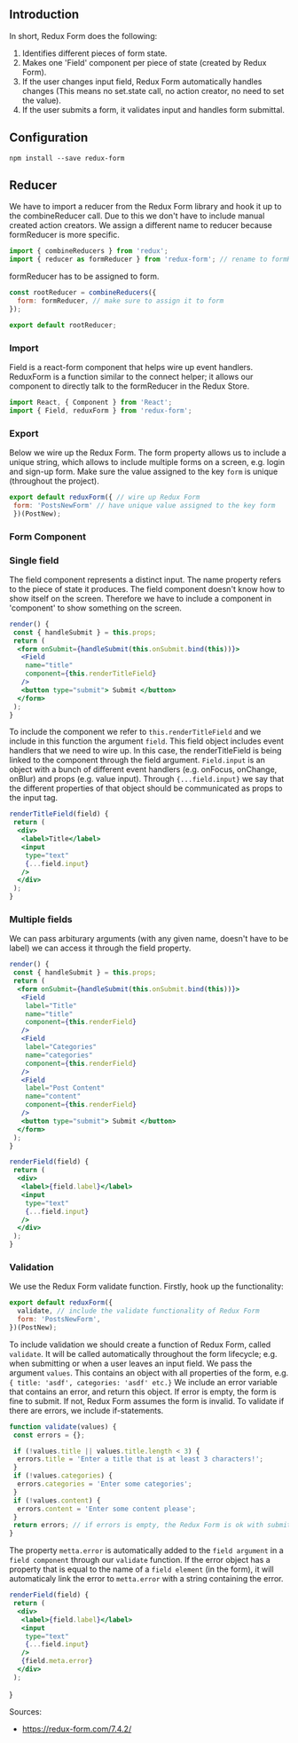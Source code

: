 ## Introduction
In short, Redux Form does the following: 
1. Identifies different pieces of form state.
2. Makes one 'Field' component per piece of state (created by Redux Form).
3. If the user changes input field, Redux Form automatically handles changes (This means no set.state call, no action creator, no need to set the value).
4. If the user submits a form, it validates input and handles form submittal.

## Configuration
```npm install --save redux-form```

## Reducer
We have to import a reducer from the Redux Form library and hook it up to the combineReducer call. Due to this we don't have to include manual created action creators. We assign a different name to reducer because formReducer is more specific. 
```js
import { combineReducers } from 'redux';
import { reducer as formReducer } from 'redux-form'; // rename to formReducer
```
formReducer has to be assigned to form. 
```js
const rootReducer = combineReducers({
  form: formReducer, // make sure to assign it to form 
});

export default rootReducer;
```

### Import
Field is a react-form component that helps wire up event handlers. ReduxForm is a function similar to the connect helper; it allows our component to directly talk to the formReducer in the Redux Store.
```jsx
import React, { Component } from 'React';
import { Field, reduxForm } from 'redux-form';
```

### Export
Below we wire up the Redux Form. The form property allows us to include a unique string, which allows to include multiple forms on a screen, e.g. login and sign-up form. Make sure the value assigned to the key `form` is unique (throughout the project).
```jsx
export default reduxForm({ // wire up Redux Form
 form: 'PostsNewForm' // have unique value assigned to the key form
 })(PostNew);
```

### Form Component
### Single field
The field component represents a distinct input. The name property refers to the piece of state it produces. The field component doesn't know how to show itself on the screen. Therefore we have to include a component in 'component' to show something on the screen.
```jsx
render() {
 const { handleSubmit } = this.props;
 return (
  <form onSubmit={handleSubmit(this.onSubmit.bind(this))}>
   <Field
    name="title"
    component={this.renderTitleField}
   />
   <button type="submit"> Submit </button>
  </form>
 );
}

```
To include the component we refer to `this.renderTitleField`  and we include in this function the argument `field`. This field object includes event handlers that we need to wire up. In this case, the renderTitleField is being linked to the component through the field argument. `Field.input` is an object with a bunch of different event handlers (e.g. onFocus, onChange, onBlur) and props (e.g. value input). Through `{...field.input}` we say that the different properties of that object should be communicated as props to the input tag.
```jsx
renderTitleField(field) {
 return (
  <div>
   <label>Title</label>
   <input
    type="text"
    {...field.input}
   />
  </div>
 );
}
```
  
### Multiple fields
We can pass arbiturary arguments (with any given name, doesn't have to be label) we can access it through the field property.
```jsx
render() {
 const { handleSubmit } = this.props;
 return (
  <form onSubmit={handleSubmit(this.onSubmit.bind(this))}>
   <Field
    label="Title"
    name="title"
    component={this.renderField}
   />
   <Field
    label="Categories"
    name="categories"
    component={this.renderField}
   />
   <Field
    label="Post Content"
    name="content"
    component={this.renderField}
   />
   <button type="submit"> Submit </button>
  </form>
 );
}
```
```jsx
renderField(field) {
 return (
  <div>
   <label>{field.label}</label>
   <input
    type="text"
    {...field.input}
   />
  </div>
 );
}
```
### Validation
We use the Redux Form validate function. Firstly, hook up the functionality:
```jsx
export default reduxForm({
  validate, // include the validate functionality of Redux Form
  form: 'PostsNewForm',
})(PostNew);
```
To include validation we should create a function of Redux Form, called `validate`. It will be called automatically throughout the form lifecycle; e.g. when submitting or when a user leaves an input field. We pass the argument `values`. This contains an object with all properties of the form, e.g. `{ title: 'asdf', categories: 'asdf' etc.}` We include an error variable that contains an error, and return this object. If error is empty, the form is fine to submit. If not, Redux Form assumes the form is invalid. To validate if there are errors, we include if-statements.
```jsx
function validate(values) {
 const errors = {};

 if (!values.title || values.title.length < 3) {
  errors.title = 'Enter a title that is at least 3 characters!';
 }
 if (!values.categories) {
  errors.categories = 'Enter some categories';
 }
 if (!values.content) {
  errors.content = 'Enter some content please';
 }
 return errors; // if errors is empty, the Redux Form is ok with submitting
}
```
The property `metta.error` is automatically added to the `field argument` in a `field component` through our `validate` function. If the error object has a property that is equal to the name of a `field element` (in the form), it will automaticaly link the error to `metta.error` with a string containing the error.
```jsx
renderField(field) {
 return (
  <div>
   <label>{field.label}</label>
   <input
    type="text"
    {...field.input}
   />
   {field.meta.error}
  </div>
 );
 ```
}


Sources:
- https://redux-form.com/7.4.2/

